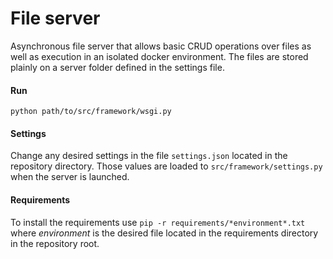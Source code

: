 # File server

Asynchronous file server that allows basic CRUD operations over files as well as execution in an isolated docker environment.
The files are stored plainly on a server folder defined in the settings file.

#### Run
```python path/to/src/framework/wsgi.py```

#### Settings
Change any desired settings in the file `settings.json` located in the repository directory. Those values are loaded to `src/framework/settings.py` when the server is launched.

#### Requirements
To install the requirements use ```pip -r requirements/*environment*.txt``` where *environment* is the desired file located in the requirements directory in the repository root. 